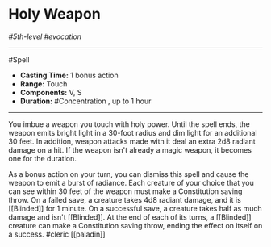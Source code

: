 # Holy Weapon
*#5th-level #evocation*
___ 
#Spell
- **Casting Time:** 1 bonus action
- **Range:** Touch
- **Components:** V, S
- **Duration:** #Concentration , up to 1 hour
---
You imbue a weapon you touch with holy power. Until the spell ends, the weapon emits bright light in a 30-foot radius and dim light for an additional 30 feet. In addition, weapon attacks made with it deal an extra 2d8 radiant damage on a hit. If the weapon isn't already a magic weapon, it becomes one for the duration.

As a bonus action on your turn, you can dismiss this spell and cause the weapon to emit a burst of radiance. Each creature of your choice that you can see within 30 feet of the weapon must make a Constitution saving throw. On a failed save, a creature takes 4d8 radiant damage, and it is [[Blinded]] for 1 minute. On a successful save, a creature takes half as much damage and isn't [[Blinded]]. At the end of each of its turns, a [[Blinded]] creature can make a Constitution saving throw, ending the effect on itself on a success.
#cleric
[[paladin]]